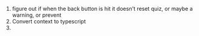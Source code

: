 1. figure out if when the back button is hit it doesn't reset quiz, or maybe a warning, or prevent
2. Convert context to typescript
3. 